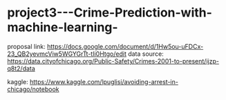 # project3---Crime-Prediction-with-machine-learning-
proposal link: https://docs.google.com/document/d/1Hw5ou-uFDCx-23_QB2yevmcViw5WGYGrTt-tIi0Htgo/edit
data source: https://data.cityofchicago.org/Public-Safety/Crimes-2001-to-present/ijzp-q8t2/data

kaggle: https://www.kaggle.com/lpuglisi/avoiding-arrest-in-chicago/notebook
